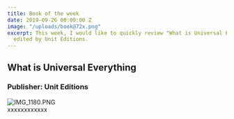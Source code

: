 ```yaml
---
title: Book of the week
date: 2019-09-26 00:00:00 Z
image: "/uploads/book@72x.png"
excerpt: This week, I would like to quickly review "What is Universal Everything"
  edited by Unit Editions.
---
```


## What is Universal Everything

### Publisher: Unit Editions

![IMG_1180.PNG](/uploads/IMG_1180.PNG)
<br>
xxxxxxxxxxxx

